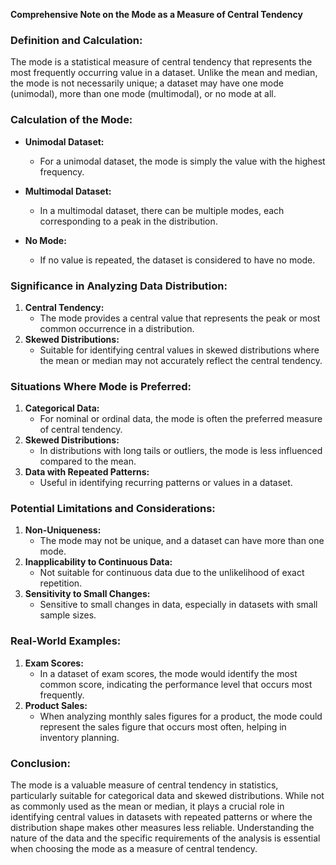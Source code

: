 **Comprehensive Note on the Mode as a Measure of Central Tendency**

### Definition and Calculation:

The mode is a statistical measure of central tendency that represents the most frequently occurring value in a dataset. Unlike the mean and median, the mode is not necessarily unique; a dataset may have one mode (unimodal), more than one mode (multimodal), or no mode at all.

### Calculation of the Mode:

- **Unimodal Dataset:**
  - For a unimodal dataset, the mode is simply the value with the highest frequency.

- **Multimodal Dataset:**
  - In a multimodal dataset, there can be multiple modes, each corresponding to a peak in the distribution.

- **No Mode:**
  - If no value is repeated, the dataset is considered to have no mode.

### Significance in Analyzing Data Distribution:

1. **Central Tendency:**
   - The mode provides a central value that represents the peak or most common occurrence in a distribution.
2. **Skewed Distributions:**
   - Suitable for identifying central values in skewed distributions where the mean or median may not accurately reflect the central tendency.

### Situations Where Mode is Preferred:

1. **Categorical Data:**
   - For nominal or ordinal data, the mode is often the preferred measure of central tendency.
2. **Skewed Distributions:**
   - In distributions with long tails or outliers, the mode is less influenced compared to the mean.
3. **Data with Repeated Patterns:**
   - Useful in identifying recurring patterns or values in a dataset.

### Potential Limitations and Considerations:

1. **Non-Uniqueness:**
   - The mode may not be unique, and a dataset can have more than one mode.
2. **Inapplicability to Continuous Data:**
   - Not suitable for continuous data due to the unlikelihood of exact repetition.
3. **Sensitivity to Small Changes:**
   - Sensitive to small changes in data, especially in datasets with small sample sizes.

### Real-World Examples:

1. **Exam Scores:**
   - In a dataset of exam scores, the mode would identify the most common score, indicating the performance level that occurs most frequently.
2. **Product Sales:**
   - When analyzing monthly sales figures for a product, the mode could represent the sales figure that occurs most often, helping in inventory planning.

### Conclusion:

The mode is a valuable measure of central tendency in statistics, particularly suitable for categorical data and skewed distributions. While not as commonly used as the mean or median, it plays a crucial role in identifying central values in datasets with repeated patterns or where the distribution shape makes other measures less reliable. Understanding the nature of the data and the specific requirements of the analysis is essential when choosing the mode as a measure of central tendency.